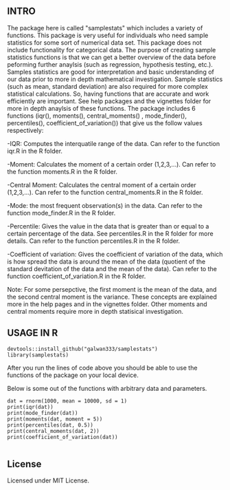 ## INTRO

The package here is called "samplestats" which includes a variety of functions. This package is very useful for individuals who need sample statistics for some sort of numerical data set. This package does not include functionality for categorical data. The purpose of creating sample statistics functions is that we can get a better overview of the data before peforming further anaylsis (such as regression, hypothesis testing, etc.). Samples statistics are good for interpretation and basic understanding of our data prior to more in depth mathematical investigation. Sample statistics (such as mean, standard deviation) are also required for more complex statistical calculations. So, having functions that are accurate and work efficiently are important. See help packages and the vignettes folder for more in depth anaylsis of these functions. The package includes 6 functions (iqr(), moments(), central_moments() , mode_finder(), percentiles(), coefficient_of_variation()) that give us the follow values respectively:

-IQR: Computes the interquatile range of the data. Can refer to the function iqr.R in the R folder. 

-Moment: Calculates the moment of a certain order (1,2,3,...). Can refer to the function moments.R in the R folder. 

-Central Moment: Calculates the central moment of a certain order (1,2,3,...). Can refer to the function central_moments.R in the R folder. 

-Mode: the most frequent observation(s) in the data. Can refer to the function mode_finder.R in the R folder. 

-Percentile: Gives the value in the data that is greater than or equal to a certain percentage of the data. See percentiles.R in the R folder for more details. Can refer to the function percentiles.R in the R folder. 

-Coefficient of variation: Gives the coefficient of variation of the data, which is how spread the data is around the mean of the data (quotient of the standard devitation of the data and the mean of the data). Can refer to the function coefficient_of_variation.R in the R folder. 

Note: For some persepctive, the first moment is the mean of the data, and the second central moment is the variance. These concepts are explained more in the help pages and in the vignettes folder. Other moments and central moments require more in depth statisical investigation. 

## USAGE IN R

```{r}
devtools::install_github("galwan333/samplestats")
library(samplestats)
```

After you run the lines of code above you should be able to use the functions of the package on your local device. 

Below is some out of the functions with arbitrary data and parameters.

```{r}
dat = rnorm(1000, mean = 10000, sd = 1)
print(iqr(dat))
print(mode_finder(dat))
print(moments(dat, moment = 5))
print(percentiles(dat, 0.5))
print(central_moments(dat, 2))
print(coefficient_of_variation(dat))


```


## License

Licensed under MIT License. 

